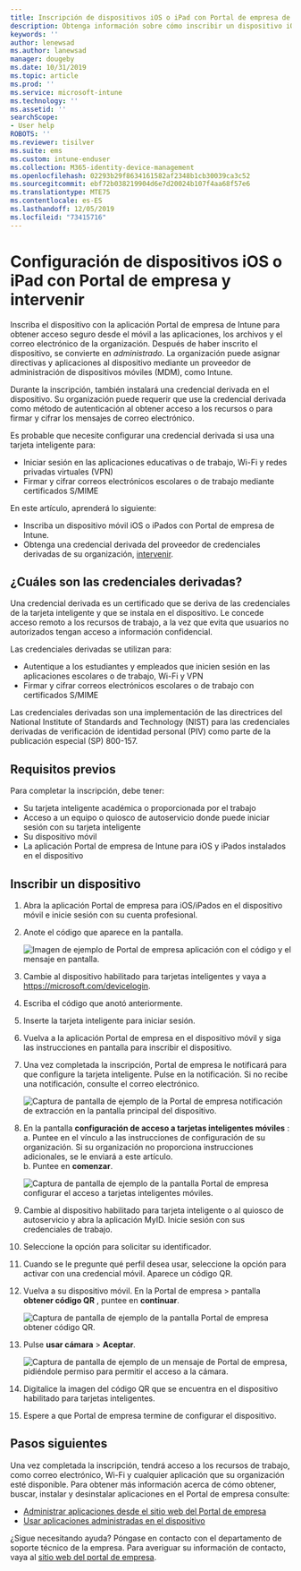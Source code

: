 ```yaml
---
title: Inscripción de dispositivos iOS o iPad con Portal de empresa de Intune y intervenir
description: Obtenga información sobre cómo inscribir un dispositivo iOS o iPad y configurar la autenticación de credenciales derivadas con intervenir.
keywords: ''
author: lenewsad
ms.author: lanewsad
manager: dougeby
ms.date: 10/31/2019
ms.topic: article
ms.prod: ''
ms.service: microsoft-intune
ms.technology: ''
ms.assetid: ''
searchScope:
- User help
ROBOTS: ''
ms.reviewer: tisilver
ms.suite: ems
ms.custom: intune-enduser
ms.collection: M365-identity-device-management
ms.openlocfilehash: 02293b29f8634161582af2348b1cb30039ca3c52
ms.sourcegitcommit: ebf72b038219904d6e7d20024b107f4aa68f57e6
ms.translationtype: MTE75
ms.contentlocale: es-ES
ms.lasthandoff: 12/05/2019
ms.locfileid: "73415716"
---
```

# <a name="set-up-ios-or-ipados-device-with-company-portal-and-intercede"></a>Configuración de dispositivos iOS o iPad con Portal de empresa y intervenir

Inscriba el dispositivo con la aplicación Portal de empresa de Intune para obtener acceso seguro desde el móvil a las aplicaciones, los archivos y el correo electrónico de la organización.  Después de haber inscrito el dispositivo, se convierte en *administrado*. La organización puede asignar directivas y aplicaciones al dispositivo mediante un proveedor de administración de dispositivos móviles (MDM), como Intune.  

Durante la inscripción, también instalará una credencial derivada en el dispositivo. Su organización puede requerir que use la credencial derivada como método de autenticación al obtener acceso a los recursos o para firmar y cifrar los mensajes de correo electrónico. 

Es probable que necesite configurar una credencial derivada si usa una tarjeta inteligente para:

* Iniciar sesión en las aplicaciones educativas o de trabajo, Wi-Fi y redes privadas virtuales (VPN)
* Firmar y cifrar correos electrónicos escolares o de trabajo mediante certificados S/MIME  

En este artículo, aprenderá lo siguiente:  

* Inscriba un dispositivo móvil iOS o iPados con Portal de empresa de Intune.  
* Obtenga una credencial derivada del proveedor de credenciales derivadas de su organización, [intervenir](https://www.intercede.com/).   


## <a name="what-are-derived-credentials"></a>¿Cuáles son las credenciales derivadas?  
Una credencial derivada es un certificado que se deriva de las credenciales de la tarjeta inteligente y que se instala en el dispositivo. Le concede acceso remoto a los recursos de trabajo, a la vez que evita que usuarios no autorizados tengan acceso a información confidencial.  

Las credenciales derivadas se utilizan para: 
* Autentique a los estudiantes y empleados que inicien sesión en las aplicaciones escolares o de trabajo, Wi-Fi y VPN
* Firmar y cifrar correos electrónicos escolares o de trabajo con certificados S/MIME  

Las credenciales derivadas son una implementación de las directrices del National Institute of Standards and Technology (NIST) para las credenciales derivadas de verificación de identidad personal (PIV) como parte de la publicación especial (SP) 800-157.  

## <a name="prerequisites"></a>Requisitos previos

 Para completar la inscripción, debe tener:

* Su tarjeta inteligente académica o proporcionada por el trabajo
* Acceso a un equipo o quiosco de autoservicio donde puede iniciar sesión con su tarjeta inteligente
* Su dispositivo móvil
* La aplicación Portal de empresa de Intune para iOS y iPados instalados en el dispositivo


## <a name="enroll-device"></a>Inscribir un dispositivo  
1. Abra la aplicación Portal de empresa para iOS/iPados en el dispositivo móvil e inicie sesión con su cuenta profesional.  
2. Anote el código que aparece en la pantalla.  

    ![Imagen de ejemplo de Portal de empresa aplicación con el código y el mensaje en pantalla.](./media/copy-code-intercede.png)  
1. Cambie al dispositivo habilitado para tarjetas inteligentes y vaya a https://microsoft.com/devicelogin. 

1. Escriba el código que anotó anteriormente.
 
2. Inserte la tarjeta inteligente para iniciar sesión.   

3. Vuelva a la aplicación Portal de empresa en el dispositivo móvil y siga las instrucciones en pantalla para inscribir el dispositivo.  
4. Una vez completada la inscripción, Portal de empresa le notificará para que configure la tarjeta inteligente. Pulse en la notificación. Si no recibe una notificación, consulte el correo electrónico.   

    ![Captura de pantalla de ejemplo de la Portal de empresa notificación de extracción en la pantalla principal del dispositivo.](./media/action-required-in-app-intercede.png)  

5. En la pantalla **configuración de acceso a tarjetas inteligentes móviles** :  
    a. Puntee en el vínculo a las instrucciones de configuración de su organización. Si su organización no proporciona instrucciones adicionales, se le enviará a este artículo.  
    b. Puntee en **comenzar**.  

    ![Captura de pantalla de ejemplo de la pantalla Portal de empresa configurar el acceso a tarjetas inteligentes móviles.](./media/smart-card-info-intercede.png)  

6. Cambie al dispositivo habilitado para tarjeta inteligente o al quiosco de autoservicio y abra la aplicación MyID. Inicie sesión con sus credenciales de trabajo.  
7. Seleccione la opción para solicitar su identificador. 
8. Cuando se le pregunte qué perfil desea usar, seleccione la opción para activar con una credencial móvil. Aparece un código QR.  
9. Vuelva a su dispositivo móvil. En la Portal de empresa > pantalla **obtener código QR** , puntee en **continuar**.  

    ![Captura de pantalla de ejemplo de la pantalla Portal de empresa obtener código QR.](./media/get-qr-code-intercede.png) 
 
10. Pulse **usar cámara** > **Aceptar**.  

    ![Captura de pantalla de ejemplo de un mensaje de Portal de empresa, pidiéndole permiso para permitir el acceso a la cámara.](./media/allow-cp-camera-access-intercede.png)  

11. Digitalice la imagen del código QR que se encuentra en el dispositivo habilitado para tarjetas inteligentes. 
12. Espere a que Portal de empresa termine de configurar el dispositivo.  

## <a name="next-steps"></a>Pasos siguientes  
Una vez completada la inscripción, tendrá acceso a los recursos de trabajo, como correo electrónico, Wi-Fi y cualquier aplicación que su organización esté disponible. Para obtener más información acerca de cómo obtener, buscar, instalar y desinstalar aplicaciones en el Portal de empresa consulte:

* [Administrar aplicaciones desde el sitio web del Portal de empresa](manage-apps-cpweb.md)  
* [Usar aplicaciones administradas en el dispositivo](use-managed-apps-on-your-device-ios.md)  

¿Sigue necesitando ayuda? Póngase en contacto con el departamento de soporte técnico de la empresa. Para averiguar su información de contacto, vaya al [sitio web del portal de empresa](https://go.microsoft.com/fwlink/?linkid=2010980).

